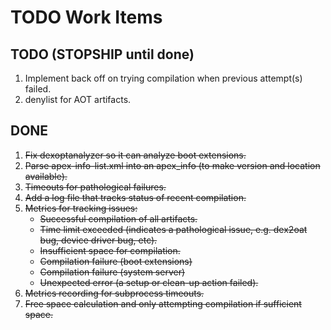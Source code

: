 # TODO Work Items

## TODO (STOPSHIP until done)

1. Implement back off on trying compilation when previous attempt(s) failed.
2. denylist for AOT artifacts.

## DONE

<strike>

1. Fix dexoptanalyzer so it can analyze boot extensions.
2. Parse apex-info-list.xml into an apex_info (to make version and location available).
3. Timeouts for pathological failures.
4. Add a log file that tracks status of recent compilation.
5. Metrics for tracking issues:
   - Successful compilation of all artifacts.
   - Time limit exceeded (indicates a pathological issue, e.g. dex2oat bug, device driver bug, etc).
   - Insufficient space for compilation.
   - Compilation failure (boot extensions)
   - Compilation failure (system server)
   - Unexpected error (a setup or clean-up action failed).
6. Metrics recording for subprocess timeouts.
7. Free space calculation and only attempting compilation if sufficient space.

</strike>